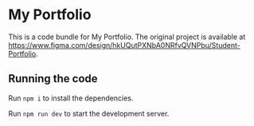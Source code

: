
  # My Portfolio

  This is a code bundle for My Portfolio. The original project is available at https://www.figma.com/design/hkUQutPXNbA0NRfvQVNPbu/Student-Portfolio.

  ## Running the code

  Run `npm i` to install the dependencies.

  Run `npm run dev` to start the development server.
  
